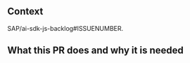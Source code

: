 ## Context

SAP/ai-sdk-js-backlog#ISSUENUMBER.

## What this PR does and why it is needed

<!-- Please provide a description summarizing your changes and their rationale -->
